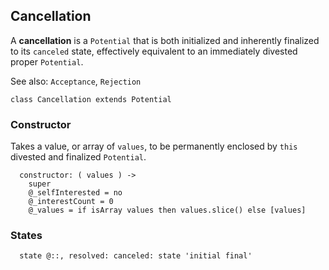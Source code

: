 ## Cancellation

A **cancellation** is a `Potential` that is both initialized and inherently
finalized to its `canceled` state, effectively equivalent to an immediately
divested proper `Potential`.

See also: `Acceptance`, `Rejection`

    class Cancellation extends Potential


### Constructor

Takes a value, or array of `values`, to be permanently enclosed by `this`
divested and finalized `Potential`.

      constructor: ( values ) ->
        super
        @_selfInterested = no
        @_interestCount = 0
        @_values = if isArray values then values.slice() else [values]



### States

      state @::, resolved: canceled: state 'initial final'
